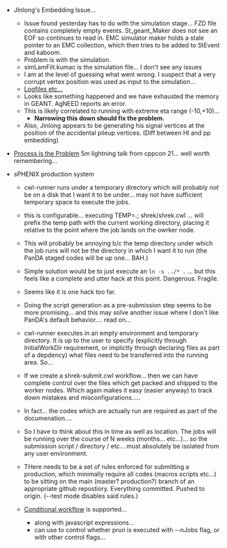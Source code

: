 - JInlong's Embedding Issue...
	- Issue found yesterday has to do with the simulation stage... FZD file contains completely empty events.  St_geant_Maker does not see an EOF so continues to read in.  EMC simulator maker holds a stale pointer to an EMC collection, which then tries to be added to StEvent and kaboom.
	- Problem is with the simulation. 
	- simLamFilt.kumac is the simulation file...  I don't see any issues
	- I am at the level of guessing what went wrong.  I suspect that a very corrupt vertex position was used as input to the simulation...
	- [Logfiles etc...](https://chat.sdcc.bnl.gov/star/pl/q1hupr4k17re78t3sy61641rke)
	- Looks like something happened and we have exhausted the memory in GEANT.  AgNEED reports an error.  
	- This is likely correlated to running with extreme eta range (-10,+10)... 
		- **Narrowing this down should fix the problem.**
	- Also, Jinlong appears to be generating his signal vertices at the position of the accidental pileup vertices.  (Diff between HI and pp embedding)

- [Process is the Problem](https://www.youtube.com/watch?v=UsatcY5CvAQ) 5m lightning talk from cppcon 21... well worth remembering...

- sPHENIX production system
	- cwl-runner runs under a temporary directory which will probably *not* be on a disk that I want it to be under... may not have sufficient temporary space to execute the jobs.
	- this is configurable... executing TEMP=.; shrek/shrek.cwl ... will prefix the temp path with the current working directory, placing it relative to the point where the job lands on the owrker node.
	- This will probably be annoying b/c the temp directory under which the job runs will not be the directory in which I want it to run (the PanDA staged codes will be up one...  BAH.)
	- Simple solution would be to just execute an `ln -s ../* .` ... but this feels like a complete and utter hack at this point.  Dangerous.  Fragile.
	- Seems like it is one hack too far. 

	- Doing the script generation as a pre-submission step seems to be more promising... and this may solve another issue where I don't like PanDA's default behavior.... read on...
	- cwl-runner executes in an empty environment and temporary directory.  It is up to the user to specify (explicitly through InitialWorkDir requirement, or implictly through declaring files as part of a depdency) what files need to be transferred into the running area.  So...
	- If we create a shrek-submit.cwl workflow... then we can have complete control over the files which get packed and shipped to the worker nodes.  Which again makes it easy (easier anyway) to track down mistakes and misconfigurations.....
	- In fact... the codes which are actually run are required as part of the documenation....  
	- So I have to think about this in time as well as location.  The jobs will be running over the course of N weeks (months... etc...)... so the submission script / directory / etc... must absolutely be isolated from any user environment.  
	- THere needs to be a set of rules enforced for submitting a production, which minimally require all codes (macros scripts etc...) to be sitting on the main (master?  production?) branch of an appropriate github repostiory.  Everything committed.  Pushed to origin.  (--test mode disables said rules.)


	 
	- [Conditional workflow](https://panda-wms.readthedocs.io/en/latest/client/pchain.html#conditional-workflow) is supported... 
		- along with javascript expressions... 
		- can use to control whether prun is executed with --nJobs flag, or with other control flags...